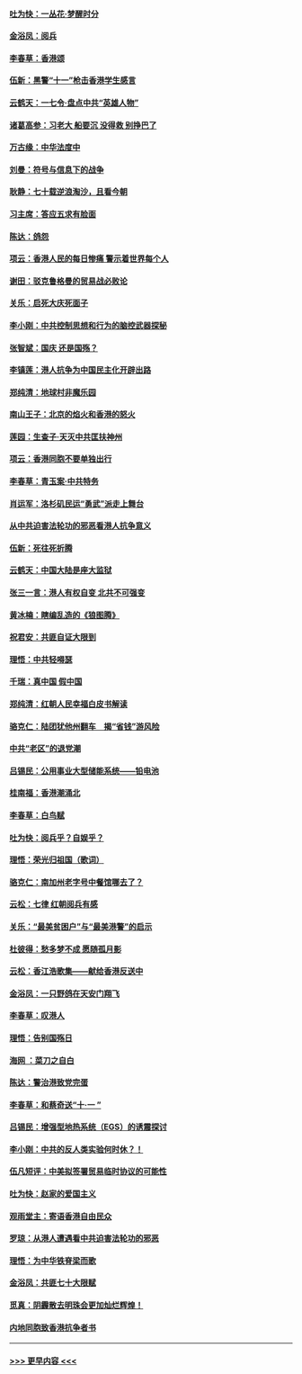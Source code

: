 #### [吐为快：一丛花‧梦醒时分](../pages/nsc993/n11567491.md?t=10042022) 
#### [金浴凤：阅兵](../pages/nsc993/n11567454.md?t=10042022) 
#### [李春草：香港颂](../pages/nsc993/n11567444.md?t=10042022) 
#### [伍新：黑警“十一”枪击香港学生感言](../pages/nsc993/n11567426.md?t=10042022) 
#### [云鹤天：一七令‧盘点中共“英雄人物”](../pages/nsc993/n11567091.md?t=10042022) 
#### [诸葛高参：习老大 船要沉 没得救 别挣巴了](../pages/nsc993/n11566976.md?t=10042022) 
#### [万古缘：中华法度中](../pages/nsc993/n11566726.md?t=10042022) 
#### [刘曼：符号与信息下的战争](../pages/nsc993/n11564655.md?t=10042022) 
#### [耿静：七十载逆浪淘沙，且看今朝](../pages/nsc993/n11564520.md?t=10042022) 
#### [习主席：答应五求有脸面](../pages/nsc993/n11563953.md?t=10042022) 
#### [陈达：鸽怨](../pages/nsc993/n11561879.md?t=10042022) 
#### [项云：香港人民的每日惨痛  警示着世界每个人](../pages/nsc993/n11559273.md?t=10042022) 
#### [谢田：驳克鲁格曼的贸易战必败论](../pages/nsc993/n11555840.md?t=10042022) 
#### [关乐：启死大庆死面子](../pages/nsc993/n11556823.md?t=10042022) 
#### [李小刚：中共控制思想和行为的脑控武器探秘](../pages/nsc993/n11556776.md?t=10042022) 
#### [张智斌：国庆  还是国殇？](../pages/nsc993/n11556617.md?t=10042022) 
#### [李镇莲：港人抗争为中国民主化开辟出路](../pages/nsc993/n11556570.md?t=10042022) 
#### [郑纯清：地球村非魔乐园](../pages/nsc993/n11555415.md?t=10042022) 
#### [南山王子：北京的焰火和香港的怒火](../pages/nsc993/n11555318.md?t=10042022) 
#### [莲园：生查子·天灭中共匡扶神州](../pages/nsc993/n11555302.md?t=10042022) 
#### [项云：香港同胞不要单独出行](../pages/nsc993/n11555276.md?t=10042022) 
#### [李春草：青玉案‧中共特务](../pages/nsc993/n11552356.md?t=10042022) 
#### [肖运军：洛杉矶民运“勇武”派走上舞台](../pages/nsc993/n11551595.md?t=10042022) 
#### [从中共迫害法轮功的邪恶看港人抗争意义](../pages/nsc993/n11540858.md?t=10042022) 
#### [伍新：死往死折腾](../pages/nsc993/n11550174.md?t=10042022) 
#### [云鹤天：中国大陆是座大监狱](../pages/nsc993/n11550155.md?t=10042022) 
#### [张三一言：港人有权自变 北共不可强变](../pages/nsc993/n11550132.md?t=10042022) 
#### [黄冰楠：瞎编乱造的《狼图腾》](../pages/nsc993/n11550082.md?t=10042022) 
#### [祝君安：共匪自证大限到](../pages/nsc993/n11550041.md?t=10042022) 
#### [理悟：中共轻嘚瑟](../pages/nsc993/n11547978.md?t=10042022) 
#### [千瑞：真中国 假中国](../pages/nsc993/n11547865.md?t=10042022) 
#### [郑纯清：红朝人民幸福白皮书解读](../pages/nsc993/n11547499.md?t=10042022) 
#### [骆克仁：陆团犹他州翻车　揭“省钱”游风险](../pages/nsc993/n11546977.md?t=10042022) 
#### [中共“老区”的退党潮](../pages/nsc993/n11545995.md?t=10042022) 
#### [吕锡民：公用事业大型储能系统——铅电池](../pages/nsc993/n11545701.md?t=10042022) 
#### [桂南福：香港潮涌北](../pages/nsc993/n11545682.md?t=10042022) 
#### [李春草：白鸟赋](../pages/nsc993/n11545663.md?t=10042022) 
#### [吐为快：阅兵乎？自娱乎？](../pages/nsc993/n11545625.md?t=10042022) 
#### [理悟：荣光归祖国（歌词）](../pages/nsc993/n11545616.md?t=10042022) 
#### [骆克仁：南加州老字号中餐馆哪去了？](../pages/nsc993/n11545120.md?t=10042022) 
#### [云松：七律 红朝阅兵有感](../pages/nsc993/n11542394.md?t=10042022) 
#### [关乐：“最美贫困户”与“最美港警”的启示](../pages/nsc993/n11542252.md?t=10042022) 
#### [杜彼得：愁多梦不成 愿随孤月影](../pages/nsc993/n11540296.md?t=10042022) 
#### [云松：香江浩歌集——献给香港反送中](../pages/nsc993/n11540149.md?t=10042022) 
#### [金浴凤：一只野鸽在天安门翔飞](../pages/nsc993/n11540280.md?t=10042022) 
#### [李春草：叹港人](../pages/nsc993/n11540119.md?t=10042022) 
#### [理悟：告别国殇日](../pages/nsc993/n11539610.md?t=10042022) 
#### [海网 ：菜刀之自白](../pages/nsc993/n11539597.md?t=10042022) 
#### [陈达：警治港致党完蛋](../pages/nsc993/n11538127.md?t=10042022) 
#### [李春草：和蔡奇送“十·一 ”](../pages/nsc993/n11537810.md?t=10042022) 
#### [吕锡民：增强型地热系统（EGS）的诱震探讨](../pages/nsc993/n11537765.md?t=10042022) 
#### [李小刚：中共的反人类实验何时休？！](../pages/nsc993/n11537669.md?t=10042022) 
#### [伍凡短评：中美拟签署贸易临时协议的可能性](../pages/nsc993/n11536773.md?t=10042022) 
#### [吐为快：赵家的爱国主义](../pages/nsc993/n11536750.md?t=10042022) 
#### [观雨堂主：寄语香港自由民众](../pages/nsc993/n11536735.md?t=10042022) 
#### [罗琼：从港人遭遇看中共迫害法轮功的邪恶](../pages/nsc993/n11507862.md?t=10042022) 
#### [理悟：为中华铁脊梁而歌](../pages/nsc993/n11534458.md?t=10042022) 
#### [金浴凤：共匪七十大限赋](../pages/nsc993/n11534434.md?t=10042022) 
#### [觅真：阴霾散去明珠会更加灿烂辉煌！](../pages/nsc993/n11531858.md?t=10042022) 
#### [内地同胞致香港抗争者书](../pages/nsc993/n11531645.md?t=10042022) 

----
#### [ >>> 更早内容 <<< ](../indexes/nsc993-earlier.md)
